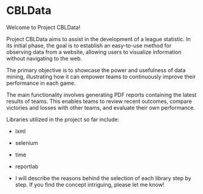 # CBLData
 
Welcome to Project CBLData!

Project CBLData aims to assist in the development of a league statistic. In its initial phase, the goal is to establish an easy-to-use method for observing data from a website, allowing users to visualize information without navigating to the web.

The primary objective is to showcase the power and usefulness of data mining, illustrating how it can empower teams to continuously improve their performance in each game.

The main functionality involves generating PDF reports containing the latest results of teams. This enables teams to review recent outcomes, compare victories and losses with other teams, and evaluate their own performance.

Libraries utilized in the project so far include:

- lxml
- selenium
- time
- reportlab

- I will describe the reasons behind the selection of each library step by step. If you find the concept intriguing, please let me know!
